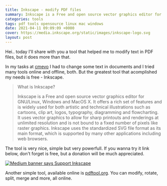 ```yaml
---
title: Inkscape - modify PDF files
summary: Inkscape is a Free and open source vector graphics editor for GNU/Linux, Windows and MacOS X. I offer some infos regarding this great tool, so press the link and read the full article.
categories: tools
tags: pdf tools opensource linux mac windows
date: 2021-04-11 09:09:09 +0000
cover: https://media.inkscape.org/static/images/inkscape-logo.svg
layout: post
---
```


Hei.. today I'll share with you a tool that helped me to modify text in PDF files, but it does more than that. 

In my tasks at <a href="https://whyboobo.com/portfolio/2021-01-01-cmevo-digital/">cmevo</a> I had to change some text in documents and I tried many tools online and offline, both. But the greatest tool that acomplished my needs is free - Inkscape.

> What is Inkscape?
>
> Inkscape is a Free and open source vector graphics editor for GNU/Linux, Windows and MacOS X. It offers a rich set of features and is widely used for both artistic and technical illustrations such as cartoons, clip art, logos, typography, diagramming and flowcharting. It uses vector graphics to allow for sharp printouts and renderings at unlimited resolution and is not bound to a fixed number of pixels like raster graphics. Inkscape uses the standardized SVG file format as its main format, which is supported by many other applications including web browsers.

The tool is very nice, simple but very powerfull. If you wanna try it link below, don't forget is free, but a donation will be much appreciated.

<a href="https://inkscape.org/support-us/donate/"><img title="Support the Inkscape Project and Donate" src="https://media.inkscape.org/media/cms_page_media/608/donate-button-180.png" alt="Medium banner says Support Inkscape" /></a>

Another simple tool, available online is [pdftool.org](https://www.pdftool.org/en). You can modify, rotate, split, merge and more, all online.
